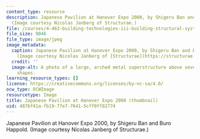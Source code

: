 ```yaml
---
content_type: resource
description: Japanese Pavilion at Hanover Expo 2000, by Shigeru Ban and Buro Happold.
  (Image courtesy Nicolas Janberg of Structurae.)
file: /courses/4-463-building-technologies-iii-building-structural-systems-ii-fall-2002/4876f41afb1977e776415cff0ff82774_4-463f02-th.jpg
file_size: 9046
file_type: image/jpeg
image_metadata:
  caption: Japanese Pavilion at Hanover Expo 2000, by Shigeru Ban and Buro Happold.
    (Image courtesy Nicolas Janberg of [Structurae](https://structurae.net/en/media/418-japanese-pavilion-at-the-expo-2000).)
  credit: ''
  image-alt: A photo of a large, arched metal superstructure above several geometric
    shapes.
learning_resource_types: []
license: https://creativecommons.org/licenses/by-nc-sa/4.0/
ocw_type: OCWImage
resourcetype: Image
title: Japanese Pavilion at Hanover Expo 2000 (thumbnail)
uid: 4876f41a-fb19-77e7-7641-5cff0ff82774
---
```

Japanese Pavilion at Hanover Expo 2000, by Shigeru Ban and Buro Happold. (Image courtesy Nicolas Janberg of Structurae.)